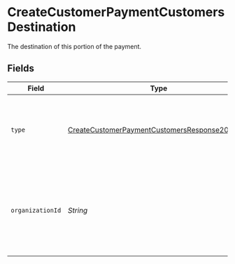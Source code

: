 # CreateCustomerPaymentCustomersDestination

The destination of this portion of the payment.


## Fields

| Field                                                                                                                     | Type                                                                                                                      | Required                                                                                                                  | Description                                                                                                               | Example                                                                                                                   |
| ------------------------------------------------------------------------------------------------------------------------- | ------------------------------------------------------------------------------------------------------------------------- | ------------------------------------------------------------------------------------------------------------------------- | ------------------------------------------------------------------------------------------------------------------------- | ------------------------------------------------------------------------------------------------------------------------- |
| `type`                                                                                                                    | [CreateCustomerPaymentCustomersResponse201Type](../../models/operations/CreateCustomerPaymentCustomersResponse201Type.md) | :heavy_check_mark:                                                                                                        | The type of destination. Currently only the destination type `organization` is supported.                                 | organization                                                                                                              |
| `organizationId`                                                                                                          | *String*                                                                                                                  | :heavy_check_mark:                                                                                                        | Required for destination type `organization`. The ID of the connected organization the funds should be<br/>routed to.     | org_1234567                                                                                                               |